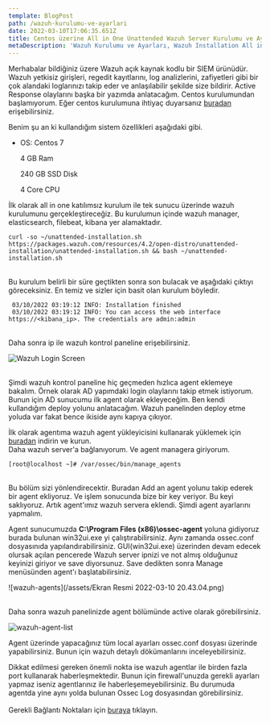 ```yaml
---
template: BlogPost
path: /wazuh-kurulumu-ve-ayarlari
date: 2022-03-10T17:06:35.651Z
title: Centos üzerine All in One Unattended Wazuh Server Kurulumu ve Ayarları
metaDescription: 'Wazuh Kurulumu ve Ayarları, Wazuh Installation All in One'
---
```

Merhabalar bildiğiniz üzere Wazuh açık kaynak kodlu bir SIEM ürünüdür. Wazuh yetkisiz girişleri, regedit kayıtlarını, log analizlerini, zafiyetleri gibi bir çok alandaki loglarınızı takip eder ve anlaşılabilir şekilde size bildirir. Active Response olaylarını başka bir yazımda anlatacağım. Centos kurulumundan başlamıyorum. Eğer centos kurulumuna ihtiyaç duyarsanız [buradan](https://phoenixnap.com/kb/how-to-install-centos-7) erişebilirsiniz.

Benim şu an ki kullandığım sistem özellikleri aşağıdaki gibi.

* OS: Centos 7 

  4 GB Ram

  240 GB SSD Disk

  4 Core CPU

İlk olarak all in one katılımsız kurulum ile tek sunucu üzerinde wazuh kurulumunu gerçekleştireceğiz. Bu kurulumun içinde wazuh manager, elasticsearch, filebeat, kibana yer alamaktadır.

```editorconfig
curl -so ~/unattended-installation.sh https://packages.wazuh.com/resources/4.2/open-distro/unattended-installation/unattended-installation.sh && bash ~/unattended-installation.sh
```

<br>Bu kurulum belirli bir süre geçtikten sonra son bulacak ve aşağıdaki çıktıyı göreceksiniz.  En temiz ve sizler için basit olan kurulum böyledir.

```
 03/10/2022 03:19:12 INFO: Installation finished
 03/10/2022 03:19:12 INFO: You can access the web interface https://<kibana_ip>. The credentials are admin:admin
```

<br>Daha sonra ip ile wazuh kontrol paneline erişebilirsiniz.

![Wazuh Login Screen](/assets/wazuh-login-scren.png "Wazuh Login Screen")

<br>Şimdi wazuh kontrol paneline hiç geçmeden hızlıca agent eklemeye bakalım. Örnek olarak AD yapımdaki login olaylarını takip etmek istiyorum. Bunun için AD sunucumu ilk agent olarak ekleyeceğim. Ben kendi kullandığım deploy yolunu anlatacağım. Wazuh panelinden deploy etme yoluda var fakat bence ikiside aynı kapıya çıkıyor.

İlk olarak agentıma wazuh agent yükleyicisini kullanarak yüklemek için [buradan](https://packages.wazuh.com/4.x/windows/wazuh-agent-4.2.5-1.msi) indirin ve kurun.\
Daha wazuh server'a bağlanıyorum. Ve agent managera giriyorum.<br>

```
[root@localhost ~]# /var/ossec/bin/manage_agents
```

 <br>Bu bölüm sizi yönlendirecektir. Buradan Add an agent yolunu takip ederek bir agent ekliyoruz. Ve işlem sonucunda bize bir key veriyor. Bu keyi saklıyoruz. Artık agent'ımız wazuh servera eklendi. Şimdi agent ayarlarını yapmalım.

Agent sunucumuzda **C:\Program Files (x86)\ossec-agent** yoluna gidiyoruz burada bulunan win32ui.exe yi çalıştırabilirsiniz. Aynı zamanda ossec.conf dosyasınıda yapılandırabilirsiniz. GUI(win32ui.exe) üzerinden devam edecek olursak açılan pencerede Wazuh server ipnizi ve not almış olduğunuz keyinizi giriyor ve save diyorsunuz. Save dedikten sonra Manage menüsünden agent'ı başlatabilirsiniz. <br>

![wazuh-agents](/assets/Ekran Resmi 2022-03-10 20.43.04.png)

<br>Daha sonra wazuh panelinizde agent bölümünde active olarak görebilirsiniz.

![wazuh-agent-list](/assets/wazuh-agent-list.png)

Agent üzerinde yapacağınız tüm local ayarları ossec.conf dosyası üzerinde yapabilirsiniz. Bunun için wazuh detaylı dökümanlarını inceleyebilirsiniz. 

Dikkat edilmesi gereken önemli nokta ise wazuh agentlar ile birden fazla port kullanarak haberleşmektedir. Bunun için firewall'unuzda gerekli ayarları yapmaz iseniz agentlarınız ile haberleşemeyebilirsiniz. Bu durumuda agentda yine aynı yolda bulunan Ossec Log dosyasından görebilirsiniz. \
\
Gerekli Bağlantı Noktaları için [buraya](https://documentation.wazuh.com/current/getting-started/architecture.html) tıklayın.
